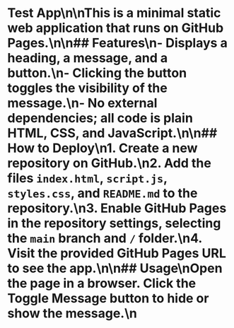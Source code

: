 # Test App\n\nThis is a minimal static web application that runs on GitHub Pages.\n\n## Features\n- Displays a heading, a message, and a button.\n- Clicking the button toggles the visibility of the message.\n- No external dependencies; all code is plain HTML, CSS, and JavaScript.\n\n## How to Deploy\n1. Create a new repository on GitHub.\n2. Add the files `index.html`, `script.js`, `styles.css`, and `README.md` to the repository.\n3. Enable GitHub Pages in the repository settings, selecting the `main` branch and `/` folder.\n4. Visit the provided GitHub Pages URL to see the app.\n\n## Usage\nOpen the page in a browser. Click the **Toggle Message** button to hide or show the message.\n